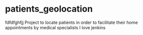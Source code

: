 # patients_geolocation
fdfdfghfjj
Project to locate patients in order to facilitate their home appointments by medical specialists
I love jenkins
